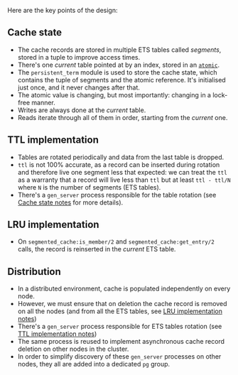 Here are the key points of the design:

## Cache state
- The cache records are stored in multiple ETS tables called _segments_, stored in a tuple to improve access times.
- There's one _current_ table pointed at by an index, stored in an [`atomic`](https://erlang.org/doc/man/atomics.html).
- The `persistent_term` module is used to store the cache state, which contains the tuple of segments and the atomic reference. It's initialised just once, and it never changes after that.
- The atomic value is changing, but most importantly: changing in a lock-free manner.
- Writes are always done at the _current_ table.
- Reads iterate through all of them in order, starting from the _current_ one.

## TTL implementation
- Tables are rotated periodically and data from the last table is dropped.
- `ttl` is not 100% accurate, as a record can be inserted during rotation and therefore live one segment less that expected: we can treat the `ttl` as a warranty that a record will live less than `ttl` but at least `ttl - ttl/N` where `N` is the number of segments (ETS tables).
- There's a `gen_server` process responsible for the table rotation (see [Cache state notes](#cache-state-notes) for more details).

## LRU implementation
- On `segmented_cache:is_member/2` and `segmented_cache:get_entry/2` calls, the record is reinserted in the _current_ ETS table.

## Distribution
- In a distributed environment, cache is populated independently on every node.
- However, we must ensure that on deletion the cache record is removed on all the nodes (and from all the ETS tables, see [LRU implementation notes](#lru-implementation-notes))
- There's a `gen_server` process responsible for ETS tables rotation (see [TTL implementation notes](#ttl-implementation-notes))
- The same process is reused to implement asynchronous cache record deletion on other nodes in the cluster.
- In order to simplify discovery of these `gen_server` processes on other nodes, they all are added into a dedicated `pg` group.
